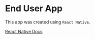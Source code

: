 # End User App

This app was created using `React Native`.

[React Native Docs](https://facebook.github.io/react-native/docs/getting-started)
